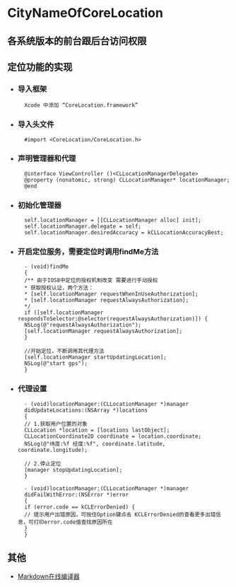 # CityNameOfCoreLocation
## 各系统版本的前台跟后台访问权限
## 定位功能的实现
* ### 导入框架
        Xcode 中添加 “CoreLocation.framework”
* ### 导入头文件
        #import <CoreLocation/CoreLocation.h>
* ### 声明管理器和代理
        @interface ViewController ()<CLLocationManagerDelegate>
        @property (nonatomic, strong) CLLocationManager* locationManager;
        @end
* ### 初始化管理器
        self.locationManager = [[CLLocationManager alloc] init];
        self.locationManager.delegate = self;
        self.locationManager.desiredAccuracy = kCLLocationAccuracyBest;
* ### 开启定位服务，需要定位时调用findMe方法
        - (void)findMe
        {
        /** 由于IOS8中定位的授权机制改变 需要进行手动授权
        * 获取授权认证，两个方法：
        * [self.locationManager requestWhenInUseAuthorization];
        * [self.locationManager requestAlwaysAuthorization];
        */
        if ([self.locationManager respondsToSelector:@selector(requestAlwaysAuthorization)]) {
        NSLog(@"requestAlwaysAuthorization");
        [self.locationManager requestAlwaysAuthorization];
        }

        //开始定位，不断调用其代理方法
        [self.locationManager startUpdatingLocation];
        NSLog(@"start gps");
        }
* ### 代理设置
        - (void)locationManager:(CLLocationManager *)manager
        didUpdateLocations:(NSArray *)locations
        {
        // 1.获取用户位置的对象
        CLLocation *location = [locations lastObject];
        CLLocationCoordinate2D coordinate = location.coordinate;
        NSLog(@"纬度:%f 经度:%f", coordinate.latitude, coordinate.longitude);

        // 2.停止定位
        [manager stopUpdatingLocation];
        }

        - (void)locationManager:(CLLocationManager *)manager
        didFailWithError:(NSError *)error
        {
        if (error.code == kCLErrorDenied) {
        // 提示用户出错原因，可按住Option键点击 KCLErrorDenied的查看更多出错信息，可打印error.code值查找原因所在
        }
        }
    
## 其他
* [Markdown在线编译器](http://mahua.jser.me/)

